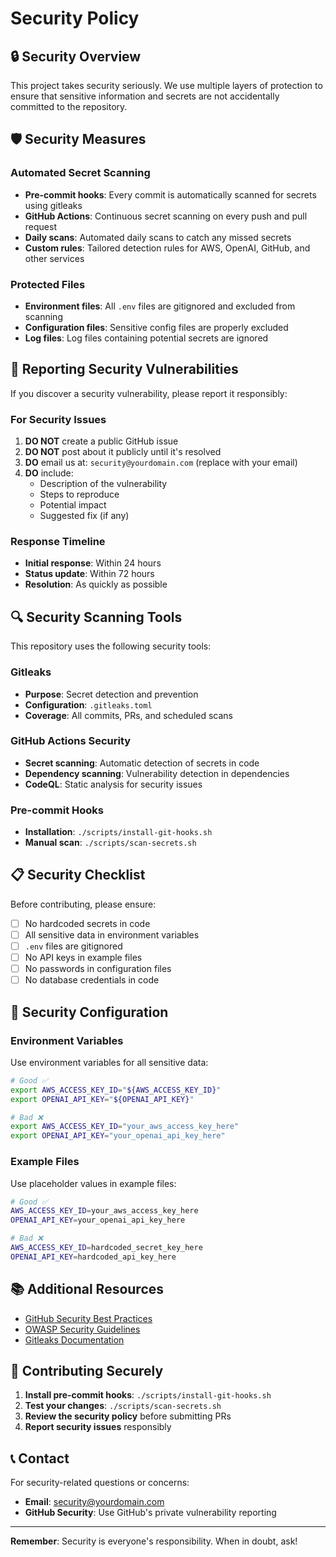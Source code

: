 # Security Policy

## 🔒 Security Overview

This project takes security seriously. We use multiple layers of protection to ensure that sensitive information and secrets are not accidentally committed to the repository.

## 🛡️ Security Measures

### Automated Secret Scanning
- **Pre-commit hooks**: Every commit is automatically scanned for secrets using gitleaks
- **GitHub Actions**: Continuous secret scanning on every push and pull request
- **Daily scans**: Automated daily scans to catch any missed secrets
- **Custom rules**: Tailored detection rules for AWS, OpenAI, GitHub, and other services

### Protected Files
- **Environment files**: All `.env` files are gitignored and excluded from scanning
- **Configuration files**: Sensitive config files are properly excluded
- **Log files**: Log files containing potential secrets are ignored

## 🚨 Reporting Security Vulnerabilities

If you discover a security vulnerability, please report it responsibly:

### For Security Issues
1. **DO NOT** create a public GitHub issue
2. **DO NOT** post about it publicly until it's resolved
3. **DO** email us at: `security@yourdomain.com` (replace with your email)
4. **DO** include:
   - Description of the vulnerability
   - Steps to reproduce
   - Potential impact
   - Suggested fix (if any)

### Response Timeline
- **Initial response**: Within 24 hours
- **Status update**: Within 72 hours
- **Resolution**: As quickly as possible

## 🔍 Security Scanning Tools

This repository uses the following security tools:

### Gitleaks
- **Purpose**: Secret detection and prevention
- **Configuration**: `.gitleaks.toml`
- **Coverage**: All commits, PRs, and scheduled scans

### GitHub Actions Security
- **Secret scanning**: Automatic detection of secrets in code
- **Dependency scanning**: Vulnerability detection in dependencies
- **CodeQL**: Static analysis for security issues

### Pre-commit Hooks
- **Installation**: `./scripts/install-git-hooks.sh`
- **Manual scan**: `./scripts/scan-secrets.sh`

## 📋 Security Checklist

Before contributing, please ensure:

- [ ] No hardcoded secrets in code
- [ ] All sensitive data in environment variables
- [ ] `.env` files are gitignored
- [ ] No API keys in example files
- [ ] No passwords in configuration files
- [ ] No database credentials in code

## 🔧 Security Configuration

### Environment Variables
Use environment variables for all sensitive data:

```bash
# Good ✅
export AWS_ACCESS_KEY_ID="${AWS_ACCESS_KEY_ID}"
export OPENAI_API_KEY="${OPENAI_API_KEY}"

# Bad ❌
export AWS_ACCESS_KEY_ID="your_aws_access_key_here"
export OPENAI_API_KEY="your_openai_api_key_here"
```

### Example Files
Use placeholder values in example files:

```bash
# Good ✅
AWS_ACCESS_KEY_ID=your_aws_access_key_here
OPENAI_API_KEY=your_openai_api_key_here

# Bad ❌
AWS_ACCESS_KEY_ID=hardcoded_secret_key_here
OPENAI_API_KEY=hardcoded_api_key_here
```

## 📚 Additional Resources

- [GitHub Security Best Practices](https://docs.github.com/en/code-security)
- [OWASP Security Guidelines](https://owasp.org/)
- [Gitleaks Documentation](https://github.com/gitleaks/gitleaks)

## 🤝 Contributing Securely

1. **Install pre-commit hooks**: `./scripts/install-git-hooks.sh`
2. **Test your changes**: `./scripts/scan-secrets.sh`
3. **Review the security policy** before submitting PRs
4. **Report security issues** responsibly

## 📞 Contact

For security-related questions or concerns:
- **Email**: security@yourdomain.com
- **GitHub Security**: Use GitHub's private vulnerability reporting

---

**Remember**: Security is everyone's responsibility. When in doubt, ask!
